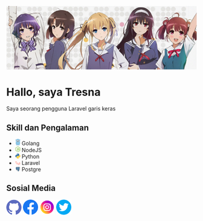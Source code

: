 ![](https://github.com/salamanderman234/salamanderman234/blob/main/banner-final.jpg)
# Hallo, saya Tresna

Saya seorang pengguna Laravel garis keras

## Skill dan Pengalaman
* <img src="https://github.com/salamanderman234/salamanderman234/blob/main/gopher.png" width='13'> Golang
* <img src="https://github.com/salamanderman234/salamanderman234/blob/main/nodejs.png" width='13'> NodeJS
* <img src="https://github.com/salamanderman234/salamanderman234/blob/main/python.png" width='13'> Python
* <img src="https://github.com/salamanderman234/salamanderman234/blob/main/laravel.png" width='13'> Laravel
* <img src="https://github.com/salamanderman234/salamanderman234/blob/main/postgresql.png" width='13'> Postgre
<!-- * <img src="https://github.com/salamanderman234/salamanderman234/blob/main/html5.png" width='13'> HTML
* <img src="https://github.com/salamanderman234/salamanderman234/blob/main/css3.png" width='13'> CSS
* <img src="https://github.com/salamanderman234/salamanderman234/blob/main/javascript.png" width='13'> Javascript -->
<!-- * <img src="https://github.com/salamanderman234/salamanderman234/blob/main/tailwindcss.png" width='13'> TailwindCSS -->
<!-- * <img src="https://github.com/salamanderman234/salamanderman234/blob/main/mongo_db.png" width='13'> MongoDB -->


## Sosial Media
[<img src='https://github.com/salamanderman234/salamanderman234/blob/main/github.png' alt='github' height='40'>](https://github.com/salamanderman234)  [<img src='https://github.com/salamanderman234/salamanderman234/blob/main/facebook.png' alt='facebook' height='40'>](https://www.facebook.com/tresna.saputra.75)  [<img src='https://github.com/salamanderman234/salamanderman234/blob/main/instagram.png' alt='instagram' height='40'>](https://www.instagram.com/tresnasaputra9/)  [<img src='https://github.com/salamanderman234/salamanderman234/blob/main/twitter.png' alt='twitter' height='40'>](https://twitter.com/tresnasaputra23)  


